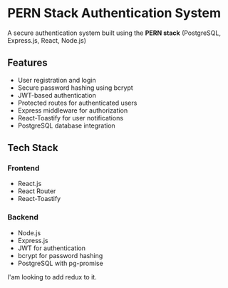 # PERN Stack Authentication System

A secure authentication system built using the **PERN stack** (PostgreSQL, Express.js, React, Node.js)

## Features
- User registration and login
- Secure password hashing using bcrypt
- JWT-based authentication
- Protected routes for authenticated users
- Express middleware for authorization
- React-Toastify for user notifications
- PostgreSQL database integration

## Tech Stack
### Frontend
- React.js
- React Router
- React-Toastify

### Backend
- Node.js
- Express.js
- JWT for authentication
- bcrypt for password hashing
- PostgreSQL with pg-promise

I'am looking to add redux to it.